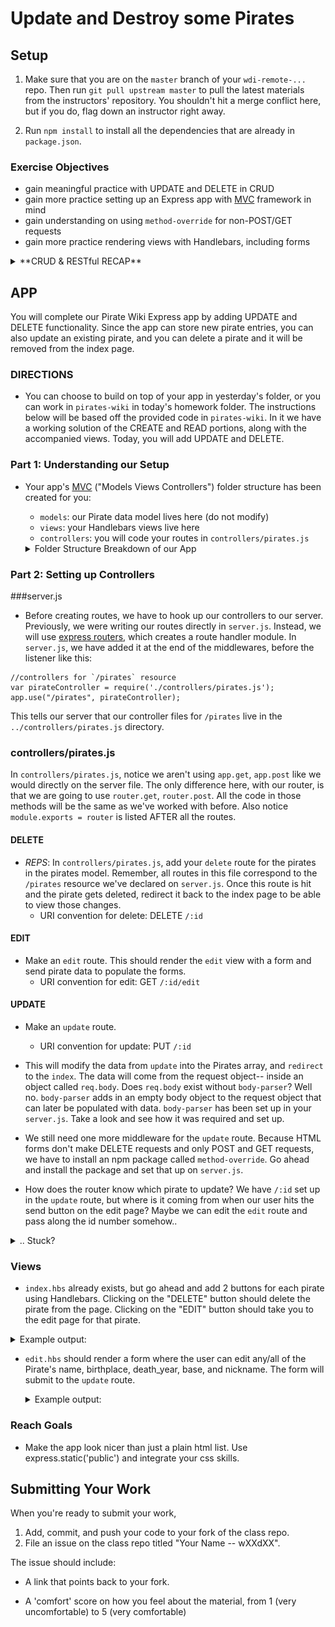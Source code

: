 # Update and Destroy some Pirates

## Setup
1. Make sure that you are on the `master` branch of your `wdi-remote-...` repo.
Then run `git pull upstream master` to pull the latest materials from the
instructors' repository. You shouldn't hit a merge conflict here, but if you do, flag down an instructor right away.

2. Run `npm install` to install all the dependencies that are already in `package.json`.

### Exercise Objectives

- gain meaningful practice with UPDATE and DELETE in CRUD
- gain more practice setting up an Express app with [MVC](https://www.tutorialspoint.com/mvc_framework/mvc_framework_introduction.htm) framework in mind
- gain understanding on using `method-override` for non-POST/GET requests
- gain more practice rendering views with Handlebars, including forms

<details><summary>**CRUD & RESTful RECAP**</summary>

CRUD stands for Create, Read, Update, and Destroy-- these are the fundamental actions we perform on data.

Tonight's homework is to make an app that will both **Read** and **Create** data for a single model (Pirates). **Update** and **Destroy** will come later.

### RESTFUL routing

There are seven RESTFUL routes:

**VIEW** routes (GET):

 - `index` displays an index of all resources.
 - `show` displays just one resource.
 - `new` provides a form for adding a new resources.
 - `edit` provides a filled-out form for an existing resource.

 The routes that have views are sent from a GET request.

 **REDIRECT** routes (POST, PUT, DELETE):

 - `create` takes the data from the `new` form.
 - `update` takes the data from the `edit` form.
 - `destroy` removes data.

 The routes that have redirects are sent from POST, PUT, and DELETE requests.

```
 In an app with full RESTFUL routes, you will have **four** views and **three** redirects.

 Later on, you could of course combine views to reduce navigation, but for now, there are four.

 Tonight's homework will 1 additional view: `edit`. Yesterday, we built the other three views, `index`, `show`, and `new`.
```
</details>

## APP
You will complete our Pirate Wiki Express app by adding UPDATE and DELETE functionality.
Since the app can store new pirate entries, you can also update an existing pirate, and you can delete a pirate and it will be removed from the index page.

### DIRECTIONS

- You can choose to build on top of your app in yesterday's folder, or you can work in `pirates-wiki` in today's homework folder. The instructions below will be based off the provided code in `pirates-wiki`. In it we have a working solution of the CREATE and READ portions, along with the accompanied views. Today, you will add UPDATE and DELETE.

### Part 1: Understanding our Setup

- Your app's [MVC](https://www.tutorialspoint.com/mvc_framework/mvc_framework_introduction.htm) ("Models Views Controllers") folder structure has been created for you:
  - `models`: our Pirate data model lives here (do not modify)
  - `views`: your Handlebars views live here
  - `controllers`:  you will code your routes in `controllers/pirates.js`

  <details><summary>Folder Structure Breakdown of our App</summary>
  ![image](images/pirates_folder_breakdown.png)
  </details>

### Part 2: Setting up Controllers

###server.js
- Before creating routes, we have to hook up our controllers to our server. Previously, we were writing our routes directly in `server.js`. Instead, we will use [express routers](https://expressjs.com/en/guide/routing.html), which creates a route handler module. In `server.js`, we have added it at the end of the middlewares, before the listener like this:

```
//controllers for `/pirates` resource
var pirateController = require('./controllers/pirates.js');
app.use("/pirates", pirateController);
```

This tells our server that our controller files for `/pirates` live in the `../controllers/pirates.js` directory.

### controllers/pirates.js

In `controllers/pirates.js`, notice we aren't using `app.get`, `app.post` like we would directly on the server file. The only difference here, with our router, is that we are going to use `router.get`, `router.post`. All the code in those methods will be the same as we've worked with before. Also notice `module.exports = router` is listed AFTER all the routes.

#### DELETE
- *REPS*: In `controllers/pirates.js`, add your `delete` route for the pirates in the pirates model. Remember, all routes in this file correspond to the `/pirates` resource we've declared on `server.js`. Once this route is hit and the pirate gets deleted, redirect it back to the index page to be able to view those changes.
  - URI convention for delete: DELETE `/:id`

#### EDIT
- Make an `edit` route. This should render the `edit` view with a form and send pirate data to populate the forms.
  - URI convention for edit: GET `/:id/edit`

#### UPDATE
- Make an `update` route.
  - URI convention for update: PUT `/:id`  

- This will modify the data from `update` into the Pirates array, and `redirect` to the `index`. The data will come from the request object-- inside an object called `req.body`. Does `req.body` exist without `body-parser`? Well no. `body-parser` adds in an empty body object to the request object that can later be populated with data. `body-parser` has been set up in your `server.js`. Take a look and see how it was required and set up.

- We still need one more middleware for the `update` route. Because HTML forms don't make DELETE requests and only POST and GET requests, we have to install an npm package called `method-override`. Go ahead and install the package and set that up on `server.js`.

- How does the router know which pirate to update? We have `/:id` set up in the `update` route, but where is it coming from when our user hits the send button on the edit page? Maybe we can edit the `edit` route and pass along the id number somehow..

<details><summary>.. Stuck?</summary>
- Are you using the correct HTTP verb? A post request will be handled by the `router.POST` route, a get request would be handled by `router.GET`, etc.

- Because we are using Express routers, check your syntax for routers (ex: `router.get()` versus `app.get()`):

```
//what would normally be:
app.get("/", function(req, res){
    data: exampleData
});

//should actually be:
router.get("/", function(req, res){
    data: exampleData
});
```

- Understand in this homework, `router.get("/")` is the route for when the user hits `localhost:3000/pirates/`. We don't need to write `router.get("/pirates")` because that route would actually be accessible on `localhost:3000/pirates/pirates` which is not what we want. On `server.js` we already established all routes for the `/pirates` resource will be passed to this controller.

- Read the error message in BOTH the browser and terminal. If something cannot be found, did you provide the appropriate relative path to that file?

> Example: `../pirates` is a  different directory than `/pirates`

- Work step by step. Complete 1 step, test it out, and if it works, move on.

</details>


### Views

- `index.hbs` already exists, but go ahead and add 2 buttons for each pirate using Handlebars. Clicking on the "DELETE" button should delete the pirate from the page. Clicking on the "EDIT" button should take you to the edit page for that pirate.

<details><summary>Example output:</summary> ![image](images/delete_view.png)
</details>


- `edit.hbs` should render a form where the user can edit any/all of the Pirate's name, birthplace, death_year, base, and nickname. The form will submit to the `update` route.

  <details><summary>Example output:</summary> ![image](images/edit_route.png)</details>


### Reach Goals
- Make the app look nicer than just a plain html list. Use express.static('public') and integrate your css skills.


## Submitting Your Work

  When you're ready to submit your work,

  1.  Add, commit, and push your code to your fork of the class repo.
  2.  File an issue on the class repo titled "Your Name -- wXXdXX".

  The issue should include:

  -   A link that points back to your fork.

  -   A 'comfort' score on how you feel about the material, from 1 (very
      uncomfortable) to 5 (very comfortable)
